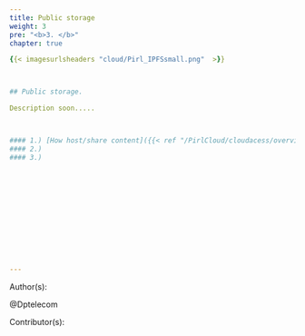 ```yaml
---
title: Public storage
weight: 3
pre: "<b>3. </b>"
chapter: true

{{< imagesurlsheaders "cloud/Pirl_IPFSsmall.png"  >}}



## Public storage.

Description soon.....



#### 1.) [How host/share content]({{< ref "/PirlCloud/cloudacess/overview" >}})
#### 2.)
#### 3.)













---
```

Author(s):


@Dptelecom


Contributor(s):
